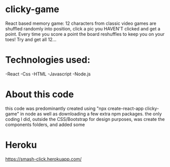 # clicky-game
React based memory game: 12 characters from classic video games are shuffled randomly into position, click a pic you HAVEN'T clicked
and get a point. Every time you score a point the board reshuffles to keep you on your toes! Try and get all 12...

# Technologies used:
-React
-Css
-HTML
-Javascript
-Node.js


# About this code
this code was predominantly created using "npx create-react-app clicky-game" in node as well as downloading a few extra npm packages.
the only coding I did, outside the CSS/Bootstrap for design purposes, was create the components folders, and added some 


# Heroku
https://smash-click.herokuapp.com/
